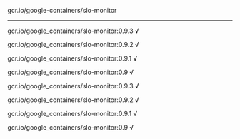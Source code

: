 gcr.io/google-containers/slo-monitor 

----
gcr.io/google_containers/slo-monitor:0.9.3 √

gcr.io/google_containers/slo-monitor:0.9.2 √

gcr.io/google_containers/slo-monitor:0.9.1 √

gcr.io/google_containers/slo-monitor:0.9 √

gcr.io/google_containers/slo-monitor:0.9.3 √

gcr.io/google_containers/slo-monitor:0.9.2 √

gcr.io/google_containers/slo-monitor:0.9.1 √

gcr.io/google_containers/slo-monitor:0.9 √

